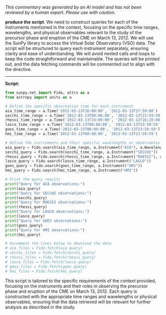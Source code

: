 _This commentary was generated by an AI model and has not been reviewed by a human expert. Please use with caution._

**produce the script**. We need to construct queries for each of the instruments mentioned in the context, focusing on the specific time ranges, wavelengths, and physical observables relevant to the study of the precursor phase and eruption of the CME on March 13, 2012. We will use the SunPy library to access the Virtual Solar Observatory (VSO) data. The script will be structured to query each instrument separately, ensuring clarity and ease of understanding. We will avoid nested calls and loops to keep the code straightforward and maintainable. The queries will be printed out, and the data fetching commands will be commented out to align with the directive.

---

**Script:**

```python
from sunpy.net import Fido, attrs as a
from astropy import units as u

# Define the specific observation time for each instrument
aia_time_range = a.Time('2012-03-13T16:00:00', '2012-03-13T17:59:00')
secchi_time_range = a.Time('2012-03-13T00:00:00', '2012-03-13T23:59:59')
rhessi_time_range = a.Time('2012-03-13T16:00:00', '2012-03-13T16:20:00')
lasco_time_range = a.Time('2012-03-13T00:00:00', '2012-03-13T23:59:59')
goes_time_range = a.Time('2012-03-13T00:00:00', '2012-03-13T23:59:59')
hmi_time_range = a.Time('2012-03-13T00:00:00', '2012-03-13T23:59:59')

# Define the instruments and their specific wavelengths or observables
aia_query = Fido.search(aia_time_range, a.Instrument("AIA"), a.Wavelength(131 * u.angstrom) | a.Wavelength(94 * u.angstrom) | a.Wavelength(171 * u.angstrom) | a.Wavelength(193 * u.angstrom) | a.Wavelength(211 * u.angstrom) | a.Wavelength(335 * u.angstrom) | a.Wavelength(304 * u.angstrom) | a.Wavelength(1600 * u.angstrom) | a.Wavelength(1700 * u.angstrom))
secchi_query = Fido.search(secchi_time_range, a.Instrument("SECCHI"))
rhessi_query = Fido.search(rhessi_time_range, a.Instrument("RHESSI"), a.Wavelength("<12 keV"))
lasco_query = Fido.search(lasco_time_range, a.Instrument("LASCO"))
goes_query = Fido.search(goes_time_range, a.Instrument("XRS"))
hmi_query = Fido.search(hmi_time_range, a.Instrument("HMI"))

# Print the query results
print("Query for AIA observations:")
print(aia_query)
print("Query for SECCHI observations:")
print(secchi_query)
print("Query for RHESSI observations:")
print(rhessi_query)
print("Query for LASCO observations:")
print(lasco_query)
print("Query for GOES observations:")
print(goes_query)
print("Query for HMI observations:")
print(hmi_query)

# Uncomment the lines below to download the data
# aia_files = Fido.fetch(aia_query)
# secchi_files = Fido.fetch(secchi_query)
# rhessi_files = Fido.fetch(rhessi_query)
# lasco_files = Fido.fetch(lasco_query)
# goes_files = Fido.fetch(goes_query)
# hmi_files = Fido.fetch(hmi_query)
```

This script is tailored to the specific requirements of the context provided, focusing on the instruments and their roles in observing the precursor phase and eruption of the CME on March 13, 2012. Each query is constructed with the appropriate time ranges and wavelengths or physical observables, ensuring that the data retrieved will be relevant for further analysis as described in the study.
